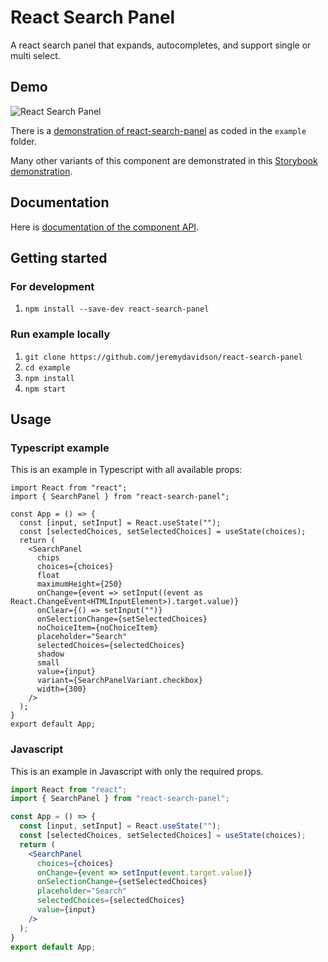 # React Search Panel

A react search panel that expands, autocompletes, and support single or multi select.

## Demo

![React Search Panel](https://jeremydavidson.github.io/react-search-panel/react-search-panel-demo.gif)

There is a [demonstration of react-search-panel](https://jeremydavidson.github.io/react-search-panel/demo) as coded in the `example` folder.

Many other variants of this component are demonstrated in this [Storybook demonstration](https://jeremydavidson.github.io/react-search-panel/storybook).

## Documentation

Here is [documentation of the component API](https://jeremydavidson.github.io/react-search-panel/doc).

## Getting started

### For development

1. `npm install --save-dev react-search-panel`

### Run example locally

1. `git clone https://github.com/jeremydavidson/react-search-panel`
1. `cd example`
1. `npm install`
1. `npm start`

## Usage

### Typescript example

This is an example in Typescript with all available props:

```tsx
import React from "react";
import { SearchPanel } from "react-search-panel";

const App = () => {
  const [input, setInput] = React.useState("");
  const [selectedChoices, setSelectedChoices] = useState(choices);
  return (
    <SearchPanel
      chips
      choices={choices}
      float
      maximumHeight={250}
      onChange={event => setInput((event as React.ChangeEvent<HTMLInputElement>).target.value)}
      onClear={() => setInput("")}
      onSelectionChange={setSelectedChoices}
      noChoiceItem={noChoiceItem}
      placeholder="Search"
      selectedChoices={selectedChoices}
      shadow
      small
      value={input}
      variant={SearchPanelVariant.checkbox}
      width={300}
    />
  );
}
export default App;
```

### Javascript

This is an example in Javascript with only the required props.

```jsx
import React from "react";
import { SearchPanel } from "react-search-panel";

const App = () => {
  const [input, setInput] = React.useState("");
  const [selectedChoices, setSelectedChoices] = useState(choices);
  return (
    <SearchPanel
      choices={choices}
      onChange={event => setInput(event.target.value)}
      onSelectionChange={setSelectedChoices}
      placeholder="Search"
      selectedChoices={selectedChoices}
      value={input}
    />
  );
}
export default App;
```
